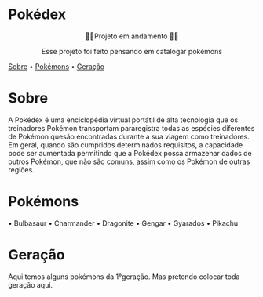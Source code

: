 # Pokédex

<p align="center">🚧🚨Projeto em andamento 🚨🚧</p>
<p align="center">Esse projeto foi feito pensando em catalogar pokémons</p>

<a href="center" align="#sobre">Sobre</a> •
   <a href="center" align="#pokemons">Pokémons</a> •
   <a href="center" align="#Geracao">Geração</a> 

# Sobre

A Pokédex é uma enciclopédia virtual portátil de alta tecnologia que os treinadores Pokémon transportam pararegistra todas as espécies diferentes de Pokémon quesão encontradas durante a sua viagem como treinadores. Em geral, quando são cumpridos determinados requisitos, a capacidade pode ser aumentada permitindo que a Pokédex possa armazenar dados de outros Pokémon, que não são comuns, assim como os Pokémon de outras regiões.

# Pokémons

• Bulbasaur
 • Charmander
 • Dragonite
 • Gengar
 • Gyarados
 • Pikachu

# Geração

Aqui temos alguns pokémons da 1°geração. Mas pretendo colocar toda geração aqui.

